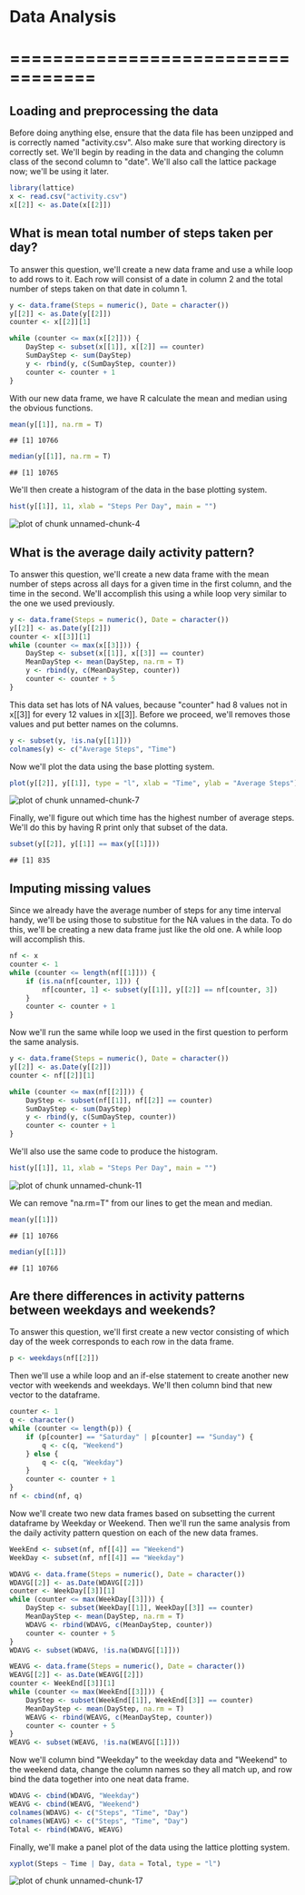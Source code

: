 # Data Analysis
# ==================================

## Loading and preprocessing the data

Before doing anything else, ensure that the data file has been unzipped and is correctly named "activity.csv". Also make sure that working directory is correctly set. We'll begin by reading in the data and changing the column class of the second column to "date". We'll also call the lattice package now; we'll be using it later.


```r
library(lattice)
x <- read.csv("activity.csv")
x[[2]] <- as.Date(x[[2]])
```


## What is mean total number of steps taken per day?

To answer this question, we'll create a new data frame and use a while loop to add rows to it. Each row will consist of a date in column 2 and the total number of steps taken on that date in column 1.


```r
y <- data.frame(Steps = numeric(), Date = character())
y[[2]] <- as.Date(y[[2]])
counter <- x[[2]][1]

while (counter <= max(x[[2]])) {
    DayStep <- subset(x[[1]], x[[2]] == counter)
    SumDayStep <- sum(DayStep)
    y <- rbind(y, c(SumDayStep, counter))
    counter <- counter + 1
}
```


With our new data frame, we have R calculate the mean and median using the obvious functions.


```r
mean(y[[1]], na.rm = T)
```

```
## [1] 10766
```

```r
median(y[[1]], na.rm = T)
```

```
## [1] 10765
```


We'll then create a histogram of the data in the base plotting system.


```r
hist(y[[1]], 11, xlab = "Steps Per Day", main = "")
```

![plot of chunk unnamed-chunk-4](Rplot.png) 


## What is the average daily activity pattern?

To answer this question, we'll create a new data frame with the mean number of steps across all days for a given time in the first column, and the time in the second. We'll accomplish this using a while loop very similar to the one we used previously.


```r
y <- data.frame(Steps = numeric(), Date = character())
y[[2]] <- as.Date(y[[2]])
counter <- x[[3]][1]
while (counter <= max(x[[3]])) {
    DayStep <- subset(x[[1]], x[[3]] == counter)
    MeanDayStep <- mean(DayStep, na.rm = T)
    y <- rbind(y, c(MeanDayStep, counter))
    counter <- counter + 5
}
```


This data set has lots of NA values, because "counter" had 8 values not in x[[3]] for every 12 values in x[[3]]. Before we proceed, we'll removes those values and put better names on the columns.


```r
y <- subset(y, !is.na(y[[1]]))
colnames(y) <- c("Average Steps", "Time")
```


Now we'll plot the data using the base plotting system.


```r
plot(y[[2]], y[[1]], type = "l", xlab = "Time", ylab = "Average Steps")
```

![plot of chunk unnamed-chunk-7](Rplot01.png) 


Finally, we'll figure out which time has the highest number of average steps. We'll do this by having R print only that subset of the data.


```r
subset(y[[2]], y[[1]] == max(y[[1]]))
```

```
## [1] 835
```


## Imputing missing values

Since we already have the average number of steps for any time interval handy, we'll be using those to substitue for the NA values in the data. To do this, we'll be creating a new data frame just like the old one. A while loop will accomplish this.


```r
nf <- x
counter <- 1
while (counter <= length(nf[[1]])) {
    if (is.na(nf[counter, 1])) {
        nf[counter, 1] <- subset(y[[1]], y[[2]] == nf[counter, 3])
    }
    counter <- counter + 1
}
```


Now we'll run the same while loop we used in the first question to perform the same analysis.


```r
y <- data.frame(Steps = numeric(), Date = character())
y[[2]] <- as.Date(y[[2]])
counter <- nf[[2]][1]

while (counter <= max(nf[[2]])) {
    DayStep <- subset(nf[[1]], nf[[2]] == counter)
    SumDayStep <- sum(DayStep)
    y <- rbind(y, c(SumDayStep, counter))
    counter <- counter + 1
}
```


We'll also use the same code to produce the histogram.


```r
hist(y[[1]], 11, xlab = "Steps Per Day", main = "")
```

![plot of chunk unnamed-chunk-11](Rplot02.png) 


We can remove "na.rm=T" from our lines to get the mean and median.


```r
mean(y[[1]])
```

```
## [1] 10766
```

```r
median(y[[1]])
```

```
## [1] 10766
```


## Are there differences in activity patterns between weekdays and weekends?

To answer this question, we'll first create a new vector consisting of which day of the week corresponds to each row in the data frame.


```r
p <- weekdays(nf[[2]])
```


Then we'll use a while loop and an if-else statement to create another new vector with weekends and weekdays. We'll then column bind that new vector to the dataframe.


```r
counter <- 1
q <- character()
while (counter <= length(p)) {
    if (p[counter] == "Saturday" | p[counter] == "Sunday") {
        q <- c(q, "Weekend")
    } else {
        q <- c(q, "Weekday")
    }
    counter <- counter + 1
}
nf <- cbind(nf, q)
```


Now we'll create two new data frames based on subsetting the current dataframe by Weekday or Weekend. Then we'll run the same analysis from the daily activity pattern question on each of the new data frames.


```r
WeekEnd <- subset(nf, nf[[4]] == "Weekend")
WeekDay <- subset(nf, nf[[4]] == "Weekday")

WDAVG <- data.frame(Steps = numeric(), Date = character())
WDAVG[[2]] <- as.Date(WDAVG[[2]])
counter <- WeekDay[[3]][1]
while (counter <= max(WeekDay[[3]])) {
    DayStep <- subset(WeekDay[[1]], WeekDay[[3]] == counter)
    MeanDayStep <- mean(DayStep, na.rm = T)
    WDAVG <- rbind(WDAVG, c(MeanDayStep, counter))
    counter <- counter + 5
}
WDAVG <- subset(WDAVG, !is.na(WDAVG[[1]]))

WEAVG <- data.frame(Steps = numeric(), Date = character())
WEAVG[[2]] <- as.Date(WEAVG[[2]])
counter <- WeekEnd[[3]][1]
while (counter <= max(WeekEnd[[3]])) {
    DayStep <- subset(WeekEnd[[1]], WeekEnd[[3]] == counter)
    MeanDayStep <- mean(DayStep, na.rm = T)
    WEAVG <- rbind(WEAVG, c(MeanDayStep, counter))
    counter <- counter + 5
}
WEAVG <- subset(WEAVG, !is.na(WEAVG[[1]]))
```


Now we'll column bind "Weekday" to the weekday data and "Weekend" to the weekend data, change the column names so they all match up, and row bind the data together into one neat data frame.


```r
WDAVG <- cbind(WDAVG, "Weekday")
WEAVG <- cbind(WEAVG, "Weekend")
colnames(WDAVG) <- c("Steps", "Time", "Day")
colnames(WEAVG) <- c("Steps", "Time", "Day")
Total <- rbind(WDAVG, WEAVG)
```


Finally, we'll make a panel plot of the data using the lattice plotting system.


```r
xyplot(Steps ~ Time | Day, data = Total, type = "l")
```

![plot of chunk unnamed-chunk-17](Rplot03.png) 


